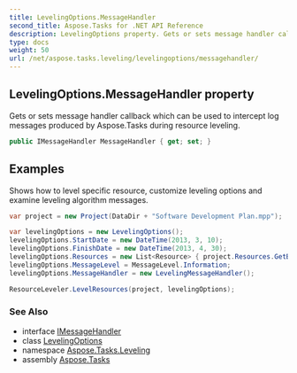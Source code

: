 ```yaml
---
title: LevelingOptions.MessageHandler
second_title: Aspose.Tasks for .NET API Reference
description: LevelingOptions property. Gets or sets message handler callback which can be used to intercept log messages produced by Aspose.Tasks during resource leveling
type: docs
weight: 50
url: /net/aspose.tasks.leveling/levelingoptions/messagehandler/
---
```

## LevelingOptions.MessageHandler property

Gets or sets message handler callback which can be used to intercept log messages produced by Aspose.Tasks during resource leveling.

```csharp
public IMessageHandler MessageHandler { get; set; }
```

## Examples

Shows how to level specific resource, customize leveling options and examine leveling algorithm messages.

```csharp
var project = new Project(DataDir + "Software Development Plan.mpp");

var levelingOptions = new LevelingOptions();
levelingOptions.StartDate = new DateTime(2013, 3, 10);
levelingOptions.FinishDate = new DateTime(2013, 4, 30);
levelingOptions.Resources = new List<Resource> { project.Resources.GetById(7) };
levelingOptions.MessageLevel = MessageLevel.Information;
levelingOptions.MessageHandler = new LevelingMessageHandler();

ResourceLeveler.LevelResources(project, levelingOptions);
```

### See Also

* interface [IMessageHandler](../../../aspose.tasks/imessagehandler/)
* class [LevelingOptions](../)
* namespace [Aspose.Tasks.Leveling](../../levelingoptions/)
* assembly [Aspose.Tasks](../../../)


